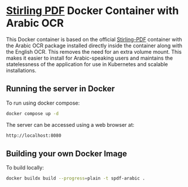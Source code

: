 # [Stirling PDF](https://stirlingtools.com/) Docker Container with Arabic OCR

This Docker container is based on the official [Stirling-PDF](https://github.com/Stirling-Tools/Stirling-PDF) container with the Arabic OCR package installed directly inside the container along with the English OCR. This removes the need for an extra volume mount. This makes it easier to install for Arabic-speaking users and maintains the statelessness of the application for use in Kubernetes and scalable installations.

## Running the server in Docker

To run using docker compose:

```sh
docker compose up -d
```

The server can be accessed using a web browser at:

```sh
http://localhost:8080
```

## Building your own Docker Image

To build locally:

```sh
docker buildx build --progress=plain -t spdf-arabic .
```
